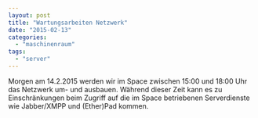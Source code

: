```yaml
---
layout: post
title: "Wartungsarbeiten Netzwerk"
date: "2015-02-13"
categories: 
  - "maschinenraum"
tags: 
  - "server"
---
```


Morgen am 14.2.2015 werden wir im Space zwischen 15:00 und 18:00 Uhr das Netzwerk um- und ausbauen. Während dieser Zeit kann es zu Einschränkungen beim Zugriff auf die im Space betriebenen Serverdienste wie Jabber/XMPP und (Ether)Pad kommen.

